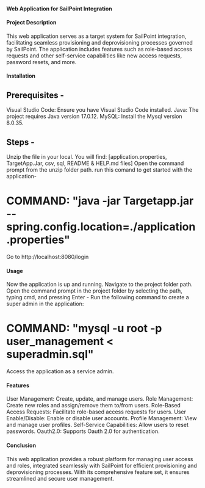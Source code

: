 #### Web Application for SailPoint Integration

#### Project Description
This web application serves as a target system for SailPoint integration, facilitating seamless provisioning and deprovisioning processes governed by SailPoint. The application includes features such as role-based access requests and other self-service capabilities like new access requests, password resets, and more.

#### Installation

## Prerequisites -
Visual Studio Code: Ensure you have Visual Studio Code installed.
Java: The project requires Java version 17.0.12.
MySQL: Install the Mysql version 8.0.35.

## Steps -
Unzip the file in your local.
You will find: [application.properties, TargetApp.Jar, csv, sql, README & HELP.md files]
Open the command prompt from the unzip folder path.
run this comand to get started with the application-
# COMMAND: "java -jar Targetapp.jar --spring.config.location=./application.properties"
Go to http://localhost:8080/login

#### Usage
Now the application is up and running.
Navigate to the project folder path.
Open the command prompt in the project folder by selecting the path, typing cmd, and pressing Enter - Run the following command to create a super admin in the application:
# COMMAND: "mysql -u root -p user_management < superadmin.sql"
Access the application as a service admin.

#### Features
User Management: Create, update, and manage users.
Role Management: Create new roles and assign/remove them to/from users.
Role-Based Access Requests: Facilitate role-based access requests for users.
User Enable/Disable: Enable or disable user accounts.
Profile Management: View and manage user profiles.
Self-Service Capabilities: Allow users to reset passwords.
Oauth2.0: Supports Oauth 2.0 for authentication.

#### Conclusion
This web application provides a robust platform for managing user access and roles, integrated seamlessly with SailPoint for efficient provisioning and deprovisioning processes. With its comprehensive feature set, it ensures streamlined and secure user management.